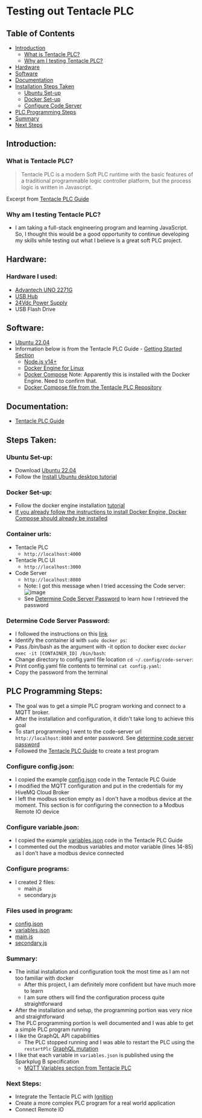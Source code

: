 # Testing out Tentacle PLC

## Table of Contents  
- [Introduction](#introduction)  
    - [What is Tentacle PLC?](#what-is-tentacle-plc)
    - [Why am I testing Tentacle PLC?](#why-am-i-testing-tentacle-plc)
- [Hardware](#hardware)
- [Software](#software)
- [Documentation](#documentation)
- [Installation Steps Taken](#steps-taken)
    - [Ubuntu Set-up](#ubuntu-set-up)
    - [Docker Set-up](#docker-set-up) 
    - [Configure Code Server](#configure-code-server)  
- [PLC Programming Steps](#plc-programming-steps)
- [Summary](#summary)
- [Next Steps](#next-steps)

## Introduction:
### What is Tentacle PLC?
> Tentacle PLC is a modern Soft PLC runtime with the basic features of a traditional programmable logic controller platform, but the process logic is written in Javascript.

Excerpt from [Tentacle PLC Guide](https://www.tentacleplc.com/guide/)

### Why am I testing Tentacle PLC?
- I am taking a full-stack engineering program and learning JavaScript. So, I thought this would be a good opportunity to continue developing my skills while testing out what I believe is a great soft PLC project.

## Hardware:
### Hardware I used:
- [Advantech UNO 2271G](https://www.advantech.com/products/1-2mlj9a/uno-2271g/mod_dc90e0bd-6f2f-47d1-ad72-0e4bd245407d)
- [USB Hub](https://www.staples.com/nxt-technologies-4-port-usb-2-0-hub-nx56850/product_24401668)
- [24Vdc Power Supply](https://www.automationdirect.com/adc/shopping/catalog/power_products_(electrical)/dc_power_supplies/rhino_select_(din_rail)/psb-s_series/psb24-060s)
- USB Flash Drive

## Software:
- [Ubuntu 22.04](https://ubuntu.com/download/desktop)
- Information below is from the Tentacle PLC Guide - [Getting Started Section](https://www.tentacleplc.com/guide/getting-started.html#prerequisites)
    - [Node.js v14+](https://nodejs.org/)
    - [Docker Engine for Linux](https://docs.docker.com/engine/install/ubuntu/)
    - [Docker Compose](https://docs.docker.com/compose/install/) Note: Apparently this is installed with the Docker Engine. Need to confirm that.
    - [Docker Compose file from the Tentacle PLC Repository](https://gitlab.com/joyja/tentacle-plc/-/raw/main/docker-compose.yml?inline=false)

## Documentation:
- [Tentacle PLC Guide](https://www.tentacleplc.com/guide/)

## Steps Taken:
### Ubuntu Set-up:
- Download [Ubuntu 22.04](https://ubuntu.com/download/desktop)
- Follow the [Install Ubuntu desktop tutorial](https://ubuntu.com/tutorials/install-ubuntu-desktop#2-download-an-ubuntu-image)

### Docker Set-up:
- Follow the docker engine installation [tutorial](https://docs.docker.com/engine/install/ubuntu/#install-using-the-repository)
- [If you already follow the instructions to install Docker Engine, Docker Compose should already be installed](https://docs.docker.com/compose/install/#install-compose-on-linux-systems)

### Container urls:
- Tentacle PLC
    - ```http://localhost:4000```
- Tentacle PLC UI
    - ```http://localhost:3000```
- Code Server
    - ```http://localhost:8080```
    - Note: I got this message when I tried accessing the Code server:
    ![image](https://user-images.githubusercontent.com/48938478/170784283-1dbb2edf-8368-4be3-ba27-79472bd79c64.png)
    - See [Determine Code Server Password](#determine-code-server-password) to learn how I retrieved the password

### Determine Code Server Password:
- I followed the instructions on this [link](https://www.baeldung.com/ops/docker-container-filesystem#2-spawning-a-shell-in-a-running-container)
- Identify the container id with ```sudo docker ps```:
- Pass /bin/bash as the argument with -it option to docker exec ```docker exec -it [CONTAINER_ID] /bin/bash```:
- Change directory to config.yaml file location ```cd ~/.config/code-server```:
- Print config.yaml file contents to terminal ```cat config.yaml```:
- Copy the password from the terminal

## PLC Programming Steps:
- The goal was to get a simple PLC program working and connect to a MQTT broker.
- After the installation and configuration, it didn't take long to achieve this goal
- To start programming I went to the code-server url ```http://localhost:8080``` and enter password. See [determine code server password](#determine-code-server-password)
- Followed the [Tentacle PLC Guide](https://www.tentacleplc.com/guide/directory-structure.html#the-runtime-directory) to create a test program

### Configure config.json:
- I copied the example [config.json](https://www.tentacleplc.com/guide/directory-structure.html#the-config-json-file) code in the Tentacle PLC Guide
- I modified the MQTT configuration and put in the credentials for my HiveMQ Cloud Broker
- I left the modbus section empty as I don't have a modbus device at the moment. This section is for configuring the connection to a Modbus Remote IO device

### Configure variable.json:
- I copied the example [variables.json](https://www.tentacleplc.com/guide/variables.html#variables-json) code in the Tentacle PLC Guide
- I commented out the modbus variables and motor variable (lines 14-85) as I don't have a modbus device connected

### Configure programs:
- I created 2 files:
    - main.js
    - secondary.js

### Files used in program:
- [config.json](https://github.com/aott33/tentacle-plc-testing/blob/main/config.json)
- [variables.json](https://github.com/aott33/tentacle-plc-testing/blob/main/variables.json)
- [main.js](https://github.com/aott33/tentacle-plc-testing/blob/main/main.js)
- [secondary.js](https://github.com/aott33/tentacle-plc-testing/blob/main/secondary.js)

### Summary:
- The initial installation and configuration took the most time as I am not too familiar with docker
    - After this project, I am definitely more confident but have much more to learn
    - I am sure others will find the configuration process quite straightforward
- After the installation and setup, the programming portion was very nice and straightforward
- The PLC programming portion is well documented and I was able to get a simple PLC program running
- I like the GraphQL API capabilities
    - The PLC stopped running and I was able to restart the PLC using the `restartPlc` [GraphQL mutation](https://www.tentacleplc.com/guide/graphql.html#mutation)
- I like that each variable in `variables.json` is published using the Sparkplug B specification
    - [MQTT Variables section from Tentacle PLC](https://www.tentacleplc.com/guide/mqtt.html#variables)

### Next Steps:
- Integrate the Tentacle PLC with [Ignition](https://inductiveautomation.com/)
- Create a more complex PLC program for a real world application
- Connect Remote IO
 
